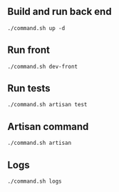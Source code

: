 ## Build and run back end

```
./command.sh up -d
```

## Run front

```
./command.sh dev-front
```

## Run tests

```
./command.sh artisan test
```

## Artisan command

```
./command.sh artisan
```

## Logs

```
./command.sh logs
```
